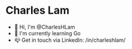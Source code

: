 # Charles Lam

* :wave: Hi, I'm @CharlesHLam
* :seedling: I'm currently learning Go
* :mailbox_closed: Get in touch via LinkedIn: /in/charleshlam/

<!---* :eyes: I'm interested in ...
* :revolving_hearts: I'm looking to collaborate on ...
* Ask me about ...
* Fun fact: ...--->
